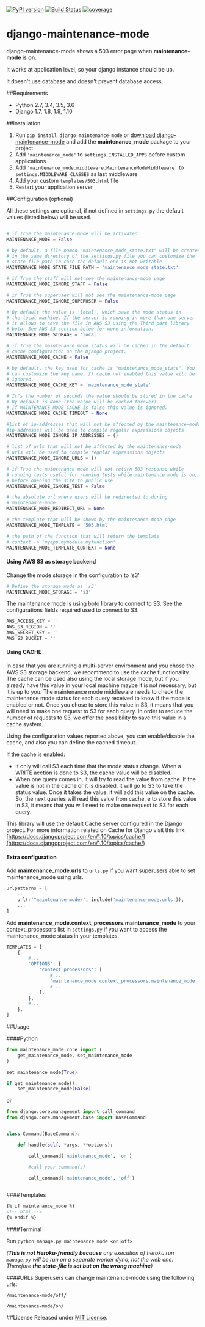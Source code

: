 [![PyPI version](https://badge.fury.io/py/django-maintenance-mode.svg)](https://badge.fury.io/py/django-maintenance-mode)
[![Build Status](https://travis-ci.org/fabiocaccamo/django-maintenance-mode.svg?branch=master)](https://travis-ci.org/fabiocaccamo/django-maintenance-mode)
[![coverage](https://codecov.io/gh/fabiocaccamo/django-maintenance-mode/branch/master/graph/badge.svg)](https://codecov.io/gh/fabiocaccamo/django-maintenance-mode)

# django-maintenance-mode
django-maintenance-mode shows a 503 error page when **maintenance-mode** is **on**.

It works at application level, so your django instance should be up.

It doesn't use database and doesn't prevent database access.

##Requirements
- Python 2.7, 3.4, 3.5, 3.6
- Django 1.7, 1.8, 1.9, 1.10

##Installation

1. Run ``pip install django-maintenance-mode`` or [download django-maintenance-mode](http://pypi.python.org/pypi/django-maintenance-mode) and add the **maintenance_mode** package to your project
2. Add ``'maintenance_mode'`` to ``settings.INSTALLED_APPS`` before custom applications
3. Add ``'maintenance_mode.middleware.MaintenanceModeMiddleware'`` to ``settings.MIDDLEWARE_CLASSES`` as last middleware
4. Add your custom ``templates/503.html`` file
5. Restart your application server

##Configuration (optional)

All these settings are optional, if not defined in ``settings.py`` the default values (listed below) will be used.

```python

# if True the maintenance-mode will be activated
MAINTENANCE_MODE = False

# by default, a file named "maintenance_mode_state.txt" will be created 
# in the same directory of the settings.py file you can customize the 
# state file path in case the default one is not writable
MAINTENANCE_MODE_STATE_FILE_PATH = 'maintenance_mode_state.txt'

# if True the staff will not see the maintenance-mode page
MAINTENANCE_MODE_IGNORE_STAFF = False

# if True the superuser will not see the maintenance-mode page
MAINTENANCE_MODE_IGNORE_SUPERUSER = False

# By default the value is 'local', which save the mode status in 
# the local machine. If the server is running in more than one server 
# it allows to save the file in AWS S3 using the Third part library 
# boto. See AWS S3 section below for more information. 
MAINTENANCE_MODE_STORAGE = 'local'

# if True the maintenance mode status will be cached in the default 
# cache configuration on the Django project.
MAINTENANCE_MODE_CACHE = False

# by default, the key used for cache is "maintenance_mode_state". You
# can customize the key name. If cache not enabled this value will be
# ignored.
MAINTENANCE_MODE_CACHE_KEY = 'maintenance_mode_state'

# It’s the number of seconds the value should be stored in the cache
# By default is None (the value will be cached forever).
# If MAINTENANCE_MODE_CACHE is false this value is ignored.
MAINTENANCE_MODE_CACHE_TIMEOUT = None

#list of ip-addresses that will not be affected by the maintenance-mode
#ip-addresses will be used to compile regular expressions objects
MAINTENANCE_MODE_IGNORE_IP_ADDRESSES = ()

# list of urls that will not be affected by the maintenance-mode
# urls will be used to compile regular expressions objects
MAINTENANCE_MODE_IGNORE_URLS = ()

# if True the maintenance mode will not return 503 response while 
# running tests useful for running tests while maintenance mode is on, 
# before opening the site to public use
MAINTENANCE_MODE_IGNORE_TEST = False

# the absolute url where users will be redirected to during
# maintenance-mode
MAINTENANCE_MODE_REDIRECT_URL = None

# the template that will be shown by the maintenance-mode page
MAINTENANCE_MODE_TEMPLATE = '503.html'

# the path of the function that will return the template 
# context -> 'myapp.mymodule.myfunction'
MAINTENANCE_MODE_TEMPLATE_CONTEXT = None
```

#### Using **AWS S3** as storage backend

Change the mode storage in the configuration to 's3'
```python
# Define the storage mode as 's3'
MAINTENANCE_MODE_STORAGE = 's3'
```

The maintenance mode is using [boto](http://boto.cloudhackers.com/en/latest/) library to connect to S3. See the configurations fields required used to connect to S3.
```python
AWS_ACCESS_KEY = ''
AWS_S3_REGION = ''
AWS_SECRET_KEY = ''
AWS_S3_BUCKET = ''
```
#### Using **CACHE**

In case that you are running a multi-server environment and you chose the AWS S3 storage backend, we recommend to use the cache functionality. The cache can be used also using the local storage mode, but if you already have this value in your local machine maybe it is not necessary, but it is up to you.
The maintenance mode middleware needs to check the maintenance mode status for each query received to know if the mode is enabled or not. 
Once you chose to store this value in S3, it means that you will need to make one request to S3 for each query. 
In order to reduce the number of requests to S3, we offer the possibility to save this value in a cache system. 

Using the configuration values reported above, you can enable/disable the cache, and also you can define the cached timeout. 

If the cache is enabled:

- It only will call S3 each time that the mode status change. When a WRITE acction is done to S3, the cache value will be disabled.
- When one query comes in, it will try to read the value from cache. If the value is not in the cache or it is disabled, it will go to S3 to take the status value. Once it takes the value, it will add this value on the cache. So, the next queries will read this value from cache.  e to store this value in S3, it means that you will need to make one request to S3 for each query.

This library will use the default Cache server configured in the Django project. For more information related on Cache for Django visit this link: [https://docs.djangoproject.com/en/1.10/topics/cache/](https://docs.djangoproject.com/en/1.10/topics/cache/)

#### Extra configuration
Add **maintenance_mode.urls** to ``urls.py`` if you want superusers able to set maintenance_mode using urls.

```python
urlpatterns = [
    ...
    url(r'^maintenance-mode/', include('maintenance_mode.urls')),
    ...
]
```
Add **maintenance_mode.context_processors.maintenance_mode** to your context_processors list in ``settings.py`` if you want to access the maintenance_mode status in your templates.

```python
TEMPLATES = [
    {
        #...
        'OPTIONS': {
            'context_processors': [
                #...
                'maintenance_mode.context_processors.maintenance_mode',
                #...
            ],
        },
        #...
    },
]
```

##Usage

####Python
```python
from maintenance_mode.core import (
    get_maintenance_mode, set_maintenance_mode
)

set_maintenance_mode(True)

if get_maintenance_mode():
    set_maintenance_mode(False)
```
or
```python
from django.core.management import call_command
from django.core.management.base import BaseCommand


class Command(BaseCommand):

    def handle(self, *args, **options):

        call_command('maintenance_mode', 'on')

        #call your command(s)

        call_command('maintenance_mode', 'off')



```

####Templates
```html
{% if maintenance_mode %}
<!-- html -->
{% endif %}
```

####Terminal

Run ``python manage.py maintenance_mode <on|off>``

*(****This is not Heroku-friendly because*** *any execution of heroku run `manage.py` will be run on a separate worker dyno, not the web one. Therefore* ***the state-file is set but on the wrong machine****)*

####URLs
Superusers can change maintenance-mode using the following urls:

``/maintenance-mode/off/``

``/maintenance-mode/on/``

##License
Released under [MIT License](LICENSE).
